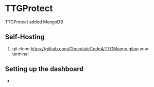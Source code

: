 # TTGProtect
TTGProtect added MongoDB

## Self-Hosting
1. git clone https://github.com/ChocolateCode4/TTGMongo.giton your terminal

## Setting up the dashboard
-
